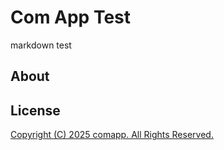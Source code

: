 # Com App Test
markdown test

## About

## License

<u>
Copyright (C) 2025 comapp. All Rights Reserved.
</u>
